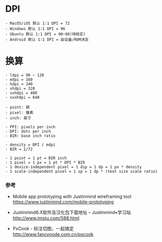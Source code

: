 # DPI
```
- MacOS/iOS 默认 1:1 DPI = 72
- Windows 默认 1:1 DPI = 96
- Ubuntu 默认 1:1 DPI = 90~98(待核实)
- Android 默认 1:1 DPI = 由设备/ROM决定
```

# 换算
```
- ldpi = 90 ~ 120
- mdpi = 160
- hdpi = 240
- xhdpi = 320
- xxhdpi = 480
- xxxhdpi = 640
```

```
- point: 磅
- pixel: 像素
- inch: 英寸
```

```
- PPI: pixels per inch
- DPI: dots per inch
- BIR: base inch ratio
```

```
- density = DPI / mdpi
- BIR = 1/72
```

```
- 1 point = 1 pt = BIR inch
- 1 pixel = 1 px = 1 pt * DPI * BIR
- 1 device-independent pixel = 1 dip = 1 dp = 1 px * density
- 1 scale-independent pixel = 1 sp = 1 dp * (text size scale ratio)
```

### 参考
- Mobile app prototyping with Justinmind wireframing tool  
https://www.justinmind.com/mobile-prototyping

- Justinmind6.X软件及汉化包下载地址 – Justinmind•学习站  
http://www.jmstu.com/588.html

- PxCook - 标注切图，一起搞定  
http://www.fancynode.com.cn/pxcook
